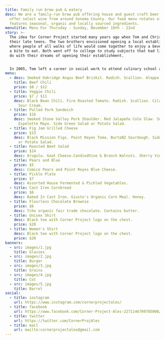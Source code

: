 ```yaml
---
title: Family run brew pub & eatery
desc: We are a family-run brew pub offering house and guest craft beer. We also
  offer select wine from around Sonoma County. Our food menu rotates often, and
  features seasonal, organic and locally sourced ingredients.
menutitle: Menu For Thursday - Sunday, November 19th - 22nd
story: >-
  The idea for Corner Project started many years ago when Tom and Chris were in
  their late teens. The two brothers envisioned opening a local establishment
  where people of all walks of life would come together to enjoy a beverage and
  a bite to eat. Both went off to college to study subjects that had little to
  do with their dreams of opening their establishment.


  In 2005, Tom left a career in social work to attend culinary school and a few years later, Chris began brewing beer on his stove-top. In early 2017 the two of them revisited their dream in a more serious mindset and brought the concept of Corner Project to fruition.
menu:
  - desc: Smoked Oakridge Angus Beef Briskit. Radish. Scallion. Aleppo Sour Cream.
    title: Beef Chili
    price: $8 / $12
  - title: Veggie Chili
    price: $7 / $11
    desc: Black Bean Chili. Fire Roasted Tomato. Radish. Scallion. Cilantro Lime
      Sour Cream.
  - title: Pulled Pork Sandwich
    price: $16
    desc: Smoked Stone Valley Pork Shoulder. Red Jalapeño Cole Slaw. Smoked
      Espelette Mayo. Side Green Salad or Potato Salad.
  - title: Fig Jam Grilled Cheese
    price: $13
    desc: Black Mission Figs. Point Reyes Toma. BurtoNZ Sourdough. Side Green Salad
      or Potato Salad.
  - title: Roasted Beet Salad
    price: $14
    desc: Arugula. Goat Cheese.CandiedVine & Branch Walnuts. Sherry Vinaigrette.
  - title: Pears and Blue
    price: $5
    desc: Comice Pears and Point Reyes Blue Cheese.
  - title: Pickle Plate
    price: $7
    desc: Assorted House Fermented & Pickled Vegetables.
  - title: Cast Iron Cornbread
    price: $6
    desc: Baked In Cast Iron. Giusto's Organic Corn Meal. Honey.
  - title: Flourless Chocolate Brownie
    price: $6
    desc: Tcho organic fair trade chocolate. Contains butter.
  - title: Unisex Shirt
    desc: Black tee with Corner Project logo on the chest.
    price: $20
  - title: Women's Shirt
    desc: Black tee with Corner Project logo on the chest.
    price: $20
banners:
  - src: images/1.jpg
    title: Glasses
  - src: images/2.jpg
    title: Burger
  - src: images/3.jpg
    title: Grains
  - src: images/4.jpg
    title: Cut
  - src: images/5.jpg
    title: Barrel
social:
  - title: instagram
    url: https://www.instagram.com/cornerprojectales/
  - title: facebook
    url: https://www.facebook.com/Corner-Project-Ales-2271146709785008/
  - title: twitter
    url: https://twitter.com/CornerProjAles
  - title: mail
    url: mailto:cornerprojectales@gmail.com
---
```

